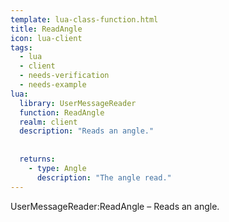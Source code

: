 ```yaml
---
template: lua-class-function.html
title: ReadAngle
icon: lua-client
tags:
  - lua
  - client
  - needs-verification
  - needs-example
lua:
  library: UserMessageReader
  function: ReadAngle
  realm: client
  description: "Reads an angle."
  
  
  returns:
    - type: Angle
      description: "The angle read."
---
```


<div class="lua__search__keywords">
UserMessageReader:ReadAngle &#x2013; Reads an angle.
</div>
